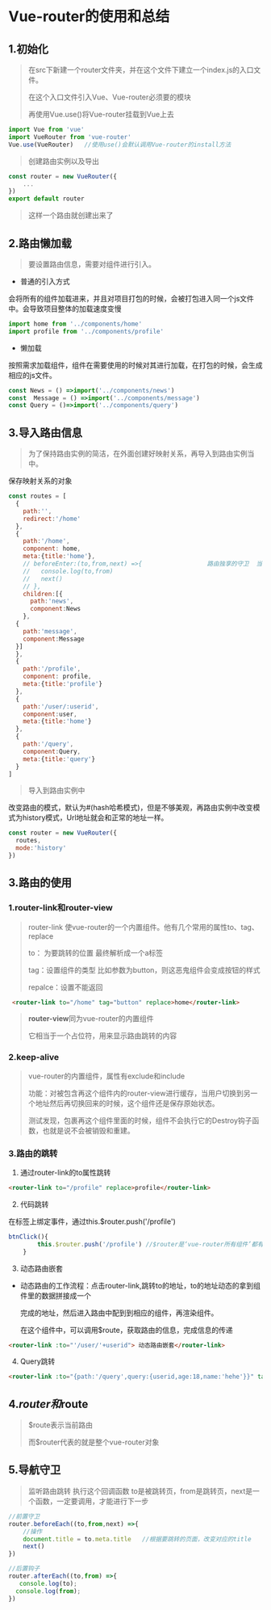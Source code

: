# Vue-router的使用和总结

## 1.初始化

> 在src下新建一个router文件夹，并在这个文件下建立一个index.js的入口文件。
>
> 在这个入口文件引入Vue、Vue-router必须要的模块
>
> 再使用Vue.use()将Vue-router挂载到Vue上去

```js
import Vue from 'vue'                              
import VueRouter from 'vue-router'
Vue.use(VueRouter)   //使用use()会默认调用Vue-router的install方法
```

> 创建路由实例以及导出

```js
const router = new VueRouter({
	...
})
export default router
```

> 这样一个路由就创建出来了

## 2.路由懒加载

> 要设置路由信息，需要对组件进行引入。

+ 普通的引入方式  

会将所有的组件加载进来，并且对项目打包的时候，会被打包进入同一个js文件中。会导致项目整体的加载速度变慢

```js
import home from '../components/home'
import profile from '../components/profile'
```

+ 懒加载

按照需求加载组件，组件在需要使用的时候对其进行加载，在打包的时候，会生成相应的js文件。

```js
const News = () =>import('../components/news')
const  Message = () =>import('../components/message')
const Query = ()=>import('../components/query')
```

## 3.导入路由信息

> 为了保持路由实例的简洁，在外面创建好映射关系，再导入到路由实例当中。

保存映射关系的对象

```js
const routes = [
  {
    path:'',
    redirect:'/home'
  },
  {
    path:'/home',
    component: home,
    meta:{title:'home'},
    // beforeEnter:(to,from,next) =>{                  路由独享的守卫  当然还有组件守卫
    //   console.log(to,from)
    //   next()
    // },
    children:[{
      path:'news',
      component:News
    },
  {
    path:'message',
    component:Message
  }]
  },
  { 
    path:'/profile',
    component: profile,
    meta:{title:'profile'}
  },
  {
    path:'/user/:userid',
    component:user,
    meta:{title:'home'}
  },
  {
    path:'/query',
    component:Query,
    meta:{title:'query'}
  }
]
```

> 导入到路由实例中

改变路由的模式，默认为#(hash哈希模式)，但是不够美观，再路由实例中改变模式为history模式，Url地址就会和正常的地址一样。

```js
const router = new VueRouter({
  routes,
  mode:'history'    
})
```

## 3.路由的使用

### 1.router-link和router-view

> router-link	使vue-router的一个内置组件。他有几个常用的属性to、tag、replace
>
> to： 为要跳转的位置 最终解析成一个a标签
>
> tag：设置组件的类型 比如参数为button，则这恶鬼组件会变成按钮的样式
>
> repalce：设置不能返回

```html
 <router-link to="/home" tag="button" replace>home</router-link>
```

> **router-view**同为vue-router的内置组件
>
> 它相当于一个占位符，用来显示路由跳转的内容

### 2.keep-alive

> vue-router的内置组件，属性有exclude和include
>
> 功能：对被包含再这个组件内的router-view进行缓存，当用户切换到另一个地址然后再切换回来的时候，这个组件还是保存原始状态。
>
> 测试发现，包裹再这个组件里面的时候，组件不会执行它的Destroy钩子函数，也就是说不会被销毁和重建。

### 3.路由的跳转

1. 通过router-link的to属性跳转

```html
<router-link to="/profile" replace>profile</router-link>
```

2. 代码跳转

在标签上绑定事件，通过this.$router.push('/profile')

```js
btnClick(){
        this.$router.push('/profile') //$router是‘vue-router所有组件’都有的一个属性
    }
```

3. 动态路由嵌套

- 动态路由的工作流程：点击router-link,跳转to的地址，to的地址动态的拿到组件里的数据拼接成一个

  完成的地址，然后进入路由中配到到相应的组件，再渲染组件。

  在这个组件中，可以调用$route，获取路由的信息，完成信息的传递

```html
<router-link :to="'/user/'+userid"> 动态路由嵌套</router-link>
```

4. Query跳转

```html
<router-link :to="{path:'/query',query:{userid,age:18,name:'hehe'}}" tag="button">query跳转</router-link>
```

## 4.$router和$route

> $route表示当前路由
>
> 而$router代表的就是整个vue-router对象

## 5.导航守卫

> 监听路由跳转 执行这个回调函数  to是被跳转页，from是跳转页，next是一个函数，一定要调用，才能进行下一步

```js
//前置守卫
router.beforeEach((to,from,next) =>{  
    //操作
    document.title = to.meta.title   //根据要跳转的页面，改变对应的title
    next()
})	
```

```js
//后置钩子
router.afterEach((to,from) =>{
   console.log(to);
  console.log(from);
})

```

